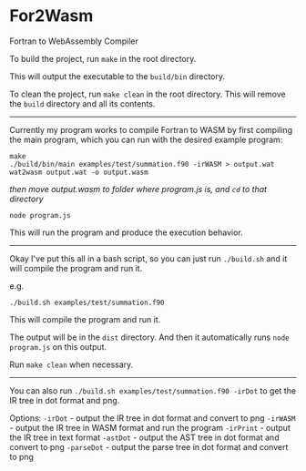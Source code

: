 # For2Wasm
Fortran to WebAssembly Compiler 

To build the project, run `make` in the root directory.

This will output the executable to the `build/bin` directory.

To clean the project, run `make clean` in the root directory.
This will remove the `build` directory and all its contents.

-----

Currently my program works to compile Fortran to WASM by first compiling the main program, which you can run with the desired example program:

```
make
./build/bin/main examples/test/summation.f90 -irWASM > output.wat
wat2wasm output.wat -o output.wasm

```
*then move output.wasm to folder where program.js is, and `cd` to that directory*

```
node program.js
```

This will run the program and produce the execution behavior.

---

Okay I've put this all in a bash script, so you can just run `./build.sh` and it will compile the program and run it.

e.g. 
```
./build.sh examples/test/summation.f90
```

This will compile the program and run it.

The output will be in the `dist` directory.
And then it automatically runs `node program.js` on this output.

Run `make clean` when necessary.

---

You can also run `./build.sh examples/test/summation.f90 -irDot` to get the IR tree in dot format and png.

Options:
`-irDot` - output the IR tree in dot format and convert to png
`-irWASM` - output the IR tree in WASM format and run the program
`-irPrint` - output the IR tree in text format
`-astDot` - output the AST tree in dot format and convert to png
`-parseDot` - output the parse tree in dot format and convert to png

